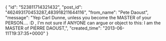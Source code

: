  {
   "id": "523811714321432",
   "post_id": "462493170453287_483918211644116",
   "from_name": "Pete Daoust",
   "message": "Yep Carl Dunne, unless you become the MASTER of your PERSON.... :D , I'm not sure if ANYONE can argue or object to this: I am the MASTER of PIERRE DAOUST,",
   "created_time": "2013-06-11T19:37:35+0000"
 }
